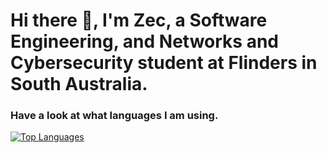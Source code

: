 # Hi there 👋, I'm Zec, a Software Engineering, and Networks and Cybersecurity student at Flinders in South Australia.

### Have a look at what languages I am using.
[![Top Languages](https://github-readme-stats-gamma-roan-34.vercel.app/api/top-langs/?username=Zec-Wicks&layout=compact&theme=github_dark)](https://github.com/Zec-Wicks)

